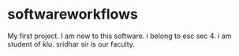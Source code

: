 # softwareworkflows
My first project.
I am new to this software.
i belong to esc sec 4.
i am student of klu.
sridhar sir is our faculty.
